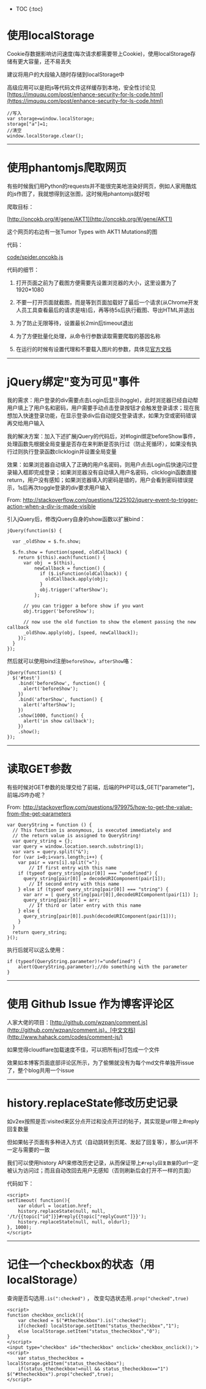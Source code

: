 
* TOC
{:toc}

# 使用localStorage

Cookie存数据影响访问速度(每次请求都需要带上Cookie)，使用localStorage存储有更大容量，还不易丢失

建议将用户的大段输入随时存储到localStorage中

高级应用可以是把js等代码文件这样缓存到本地，安全性讨论见[https://imququ.com/post/enhance-security-for-ls-code.html](https://imququ.com/post/enhance-security-for-ls-code.html)

```
//写入
var storage=window.localStorage;
storage["a"]=1;
//清空
window.localStorage.clear();
```

----

# 使用phantomjs爬取网页

有些时候我们用Python的requests并不能很完美地渲染好网页，例如人家用酷炫的js作图了，我就想得到这张图，这时候用phantomjs就好啦

爬取目标：

[http://oncokb.org/#/gene/AKT1](http://oncokb.org/#/gene/AKT1)

这个网页的右边有一张Tumor Types with AKT1 Mutations的图

代码：

[code/spider.oncokb.js](code/spider.oncokb.js)

代码的细节：

1. 打开页面之前为了截图方便需要先设置浏览器的大小，这里设置为了1920*1080

2. 不要一打开页面就截图，而是等到页面加载好了最后一个请求(从Chrome开发人员工具查看最后的请求是啥)后，再等待5s后执行截图、导出HTML并退出

3. 为了防止无限等待，设置最长2min后timeout退出

4. 为了方便批量化处理，从命令行参数读取需要爬取的基因名称

5. 在运行的时候有设置代理和不要载入图片的参数，具体见[官方文档](http://phantomjs.org/api/command-line.html)

----

# jQuery绑定"变为可见"事件

我的需求：用户登录的div需要点击Login后显示(toggle)，此时浏览器已经自动帮用户填上了用户名和密码，用户需要手动点击登录按钮才会触发登录请求；现在我想加入快速登录功能，在显示登录div后自动提交登录请求，如果为空或密码错误再交给用户输入

我的解决方案：加入下述扩展jQuery的代码后，对#login绑定beforeShow事件，处理函数先根据全局变量是否存在来判断是否执行过（防止死循环），如果没有执行过则执行登录函数clicklogin并设置全局变量

效果：如果浏览器自动填入了正确的用户名密码，则用户点击Login后快速闪过登录输入框即完成登录；如果浏览器没有自动填入用户名密码，clicklogin函数直接return，用户没有感知；如果浏览器填入的密码是错的，用户会看到密码错误提示，1s后再次toggle登录的div要求用户输入

From: http://stackoverflow.com/questions/1225102/jquery-event-to-trigger-action-when-a-div-is-made-visible

引入jQuery后，修改jQuery自身的show函数以扩展bind：

```
jQuery(function($) {

  var _oldShow = $.fn.show;

  $.fn.show = function(speed, oldCallback) {
    return $(this).each(function() {
      var obj  = $(this),
          newCallback = function() {
            if ($.isFunction(oldCallback)) {
              oldCallback.apply(obj);
            }
            obj.trigger('afterShow');
          };

      // you can trigger a before show if you want
      obj.trigger('beforeShow');

      // now use the old function to show the element passing the new callback
      _oldShow.apply(obj, [speed, newCallback]);
    });
  }
});
```

然后就可以使用bind注册`beforeShow`，`afterShow`咯：

```
jQuery(function($) {
  $('#test')
    .bind('beforeShow', function() {
      alert('beforeShow');
    }) 
    .bind('afterShow', function() {
      alert('afterShow');
    })
    .show(1000, function() {
      alert('in show callback');
    })
    .show();
});
```

----

# 读取GET参数

有些时候对GET参数的处理交给了前端，后端的PHP可以$_GET["parameter"]，前端JS咋办呢？

From: http://stackoverflow.com/questions/979975/how-to-get-the-value-from-the-get-parameters

```
var QueryString = function () {
  // This function is anonymous, is executed immediately and 
  // the return value is assigned to QueryString!
  var query_string = {};
  var query = window.location.search.substring(1);
  var vars = query.split("&");
  for (var i=0;i<vars.length;i++) {
    var pair = vars[i].split("=");
        // If first entry with this name
    if (typeof query_string[pair[0]] === "undefined") {
      query_string[pair[0]] = decodeURIComponent(pair[1]);
        // If second entry with this name
    } else if (typeof query_string[pair[0]] === "string") {
      var arr = [ query_string[pair[0]],decodeURIComponent(pair[1]) ];
      query_string[pair[0]] = arr;
        // If third or later entry with this name
    } else {
      query_string[pair[0]].push(decodeURIComponent(pair[1]));
    }
  } 
  return query_string;
}();
```

执行后就可以这么使用：

```
if (typeof(QueryString.parameter)!="undefined") {
    alert(QueryString.parameter);//do something with the parameter
}
```

----

# 使用 Github Issue 作为博客评论区

人家大佬的项目：[http://github.com/wzpan/comment.js](http://github.com/wzpan/comment.js)，[中文文档](http://www.hahack.com/codes/comment-js/)

如果觉得cloudflare加载速度不佳，可以把所有js打包成一个文件

效果如本博客页面底部评论区所示，为了偷懒就没有为每个md文件单独开issue了，整个blog共用一个issue

----

# history.replaceState修改历史记录

如v2ex按照是否:visited来区分点开过和没点开过的帖子，其实现是url带上#reply回复数量

但如果帖子页面有多种进入方式（自动跳转到页尾、发起了回复等），那么url并不一定与需要的一致

我们可以使用history API来修改历史记录，从而保证带上`#reply回复数量`的url一定被认为访问过；而且自动改回去用户无感知（否则刷新后会打开不一样的页面）

代码如下：

```
<script>
setTimeout( function(){
    var oldurl = location.href;
    history.replaceState(null, null, '/t/{{topic["id"]}}#reply{{topic["replyCount"]}}');
    history.replaceState(null, null, oldurl);
}, 1000);
</script>
```

----

# 记住一个checkbox的状态（用localStorage）

查询是否勾选用`.is(":checked")` ， 改变勾选状态用`.prop("checked",true)`

```
<script>
function checkbox_onclick(){
    var checked = $("#thecheckbox").is(":checked");
    if(checked) localStorage.setItem("status_thecheckbox","1");
    else localStorage.setItem("status_thecheckbox","0");
}
</script>
<input type="checkbox" id="thecheckbox" onclick='checkbox_onclick();'>
<script>
    var status_thecheckbox = localStorage.getItem("status_thecheckbox");
    if(status_thecheckbox!=null && status_thecheckbox=="1") $("#thecheckbox").prop("checked",true);
</script>
```